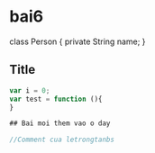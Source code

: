 # bai6

class Person {
  private String name;
}
## Title

```javascript
var i = 0;
var test = function (){
}

## Bai moi them vao o day

//Comment cua letrongtanbs
